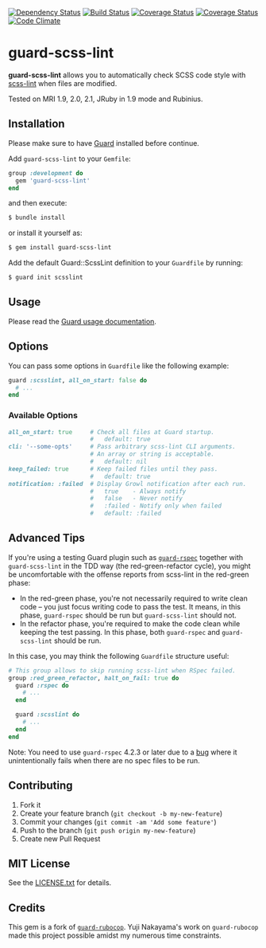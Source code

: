 <!--
[![Gem Version](http://img.shields.io/gem/v/guard-scss-lint.svg)](http://badge.fury.io/rb/guard-scss-lint)
-->

[![Dependency Status](http://img.shields.io/gemnasium/arkbot/guard-scss-lint.svg)](https://gemnasium.com/arkbot/guard-scss-lint)
[![Build Status](https://travis-ci.org/arkbot/guard-scss-lint.svg?branch=master)](https://travis-ci.org/arkbot/guard-scss-lint)
[![Coverage Status](http://img.shields.io/coveralls/arkbot/guard-scss-lint/master.svg)](https://coveralls.io/r/arkbot/guard-scss-lint)
[![Coverage Status](https://img.shields.io/coveralls/arkbot/guard-scss-lint/master.svg)](https://coveralls.io/r/arkbot/guard-scss-lint)
[![Code Climate](http://img.shields.io/codeclimate/github/arkbot/guard-scss-lint.svg)](https://codeclimate.com/github/arkbot/guard-scss-lint)

# guard-scss-lint

**guard-scss-lint** allows you to automatically check SCSS code style with [scss-lint](https://github.com/causes/scss-lint/) when files are modified.

Tested on MRI 1.9, 2.0, 2.1, JRuby in 1.9 mode and Rubinius.

## Installation

Please make sure to have [Guard](https://github.com/guard/guard) installed before continue.

Add `guard-scss-lint` to your `Gemfile`:

```ruby
group :development do
  gem 'guard-scss-lint'
end
```

and then execute:

```sh
$ bundle install
```

or install it yourself as:

```sh
$ gem install guard-scss-lint
```

Add the default Guard::ScssLint definition to your `Guardfile` by running:

```sh
$ guard init scsslint
```

## Usage

Please read the [Guard usage documentation](https://github.com/guard/guard#readme).

## Options

You can pass some options in `Guardfile` like the following example:

```ruby
guard :scsslint, all_on_start: false do
  # ...
end
```

### Available Options

```ruby
all_on_start: true     # Check all files at Guard startup.
                       #   default: true
cli: '--some-opts'     # Pass arbitrary scss-lint CLI arguments.
                       # An array or string is acceptable.
                       #   default: nil
keep_failed: true      # Keep failed files until they pass.
                       #   default: true
notification: :failed  # Display Growl notification after each run.
                       #   true    - Always notify
                       #   false   - Never notify
                       #   :failed - Notify only when failed
                       #   default: :failed
```

## Advanced Tips

If you're using a testing Guard plugin such as [`guard-rspec`](https://github.com/guard/guard-rspec) together with `guard-scss-lint` in the TDD way (the red-green-refactor cycle),
you might be uncomfortable with the offense reports from scss-lint in the red-green phase:

* In the red-green phase, you're not necessarily required to write clean code – you just focus writing code to pass the test. It means, in this phase, `guard-rspec` should be run but `guard-scss-lint` should not.
* In the refactor phase, you're required to make the code clean while keeping the test passing. In this phase, both `guard-rspec` and `guard-scss-lint` should be run.

In this case, you may think the following `Guardfile` structure useful:

```ruby
# This group allows to skip running scss-lint when RSpec failed.
group :red_green_refactor, halt_on_fail: true do
  guard :rspec do
    # ...
  end

  guard :scsslint do
    # ...
  end
end
```

Note: You need to use `guard-rspec` 4.2.3 or later due to a [bug](https://github.com/guard/guard-rspec/pull/234) where it unintentionally fails when there are no spec files to be run.

## Contributing

1. Fork it
2. Create your feature branch (`git checkout -b my-new-feature`)
3. Commit your changes (`git commit -am 'Add some feature'`)
4. Push to the branch (`git push origin my-new-feature`)
5. Create new Pull Request

## MIT License

See the [LICENSE.txt](LICENSE.txt) for details.

## Credits

This gem is a fork of [`guard-rubocop`](https://github.com/bbatsov/rubocop/). Yuji Nakayama's work on `guard-rubocop` made this project possible amidst my numerous time constraints.
